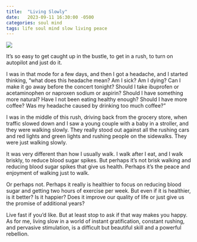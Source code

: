 ```yaml
---
title:  "Living Slowly"
date:   2023-09-11 16:30:00 -0500
categories: soul mind
tags: life soul mind slow living peace
---
```

![](/assets/post_images/snail_and_mushroom.png)

It’s so easy to get caught up in the bustle, to get in a rush, to turn on autopilot and just do it.

I was in that mode for a few days, and then I got a headache, and I started thinking, “what does this headache mean? Am I sick? Am I dying? Can I make it go away before the concert tonight? Should I take ibuprofen or acetaminophen or naproxen sodium or aspirin? Should I have something more natural? Have I not been eating healthy enough? Should I have more coffee? Was my headache caused by drinking too much coffee?”

I was in the middle of this rush, driving back from the grocery store, when traffic slowed down and I saw a young couple with a baby in a stroller, and they were walking slowly. They really stood out against all the rushing cars and red lights and green lights and rushing people on the sidewalks. They were just walking slowly.

It was very different than how I usually walk. I walk after I eat, and I walk briskly, to reduce blood sugar spikes. But perhaps it’s not brisk walking and reducing blood sugar spikes that give us health. Perhaps it’s the peace and enjoyment of walking just to walk.

Or perhaps not. Perhaps it really is healthier to focus on reducing blood sugar and getting two hours of exercise per week. But even if it is healthier, is it better? Is it happier? Does it improve our quality of life or just give us the promise of additional years?

Live fast if you’d like. But at least stop to ask if that way makes you happy. As for me, living slow in a world of instant gratification, constant rushing, and pervasive stimulation, is a difficult but beautiful skill and a powerful rebellion.